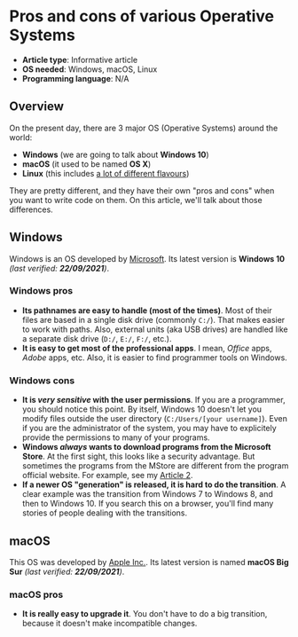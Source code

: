 # Pros and cons of various Operative Systems

- **Article type**: Informative article
- **OS needed**: Windows, macOS, Linux
- **Programming language**: N/A

## Overview

On the present day, there are 3 major OS (Operative Systems) around the world:

- **Windows** (we are going to talk about **Windows 10**)
- **macOS** (it used to be named **OS X**)
- **Linux** (this includes [a lot of different flavours](https://www.linux.org/pages/download/))

They are pretty different, and they have their own "pros and cons" when you want to write code on them.
On this article, we'll talk about those differences.

## Windows

Windows is an OS developed by [Microsoft](https://www.microsoft.com/). Its latest version is **Windows 10** _(last verified: **22/09/2021**)_.

### Windows pros

- **Its pathnames are easy to handle (most of the times)**. Most of their files are based in a single disk drive (commonly `C:/`). That makes easier to
  work with paths. Also, external units (aka USB drives) are handled like a separate disk drive (`D:/`, `E:/`, `F:/`, etc.).
- **It is easy to get most of the professional apps**. I mean, _Office_ apps, _Adobe_ apps, etc. Also, it is easier to find programmer tools on Windows.

### Windows cons

- **It is _very sensitive_ with the user permissions**. If you are a programmer, you should notice this point. By itself, Windows 10 doesn't let you modify
  files outside the user directory (`C:/Users/[your username]`). Even if you are the administrator of the system, you may have to explicitely provide
  the permissions to many of your programs.
- **Windows _always_ wants to download programs from the Microsoft Store**. At the first sight, this looks like a security advantage. But sometimes the programs
  from the MStore are different from the program official website. For example, see my [Article 2](https://diddileija.github.io/articles/article-02).
- **If a newer OS "generation" is released, it is hard to do the transition**. A clear example was the transition from Windows 7 to Windows 8, and then
  to Windows 10. If you search this on a browser, you'll find many stories of people dealing with the transitions.

## macOS

This OS was developed by [Apple Inc.](http://apple.com). Its latest version is named **macOS Big Sur** _(last verified: **22/09/2021**)_.

### macOS pros

- **It is really easy to upgrade it**. You don't have to do a big transition, because it doesn't make incompatible changes.

